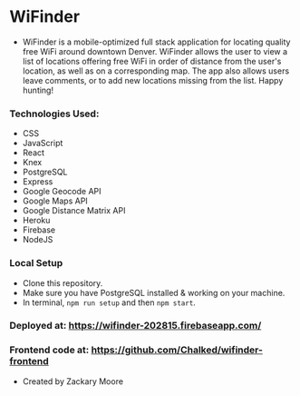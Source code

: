 # WiFinder

- WiFinder is a mobile-optimized full stack application for locating quality free WiFi around downtown Denver. WiFinder allows the user to view a list of locations offering free WiFi in order of distance from the user's location, as well as on a corresponding map. The app also allows users leave comments, or to add new locations missing from the list. Happy hunting!

### Technologies Used:

- CSS
- JavaScript
- React
- Knex
- PostgreSQL
- Express
- Google Geocode API
- Google Maps API
- Google Distance Matrix API
- Heroku
- Firebase
- NodeJS

### Local Setup

- Clone this repository.
- Make sure you have PostgreSQL installed & working on your machine. 
- In terminal, `npm run setup` and then `npm start`.

### Deployed at: https://wifinder-202815.firebaseapp.com/

### Frontend code at: https://github.com/Chalked/wifinder-frontend

- Created by Zackary Moore